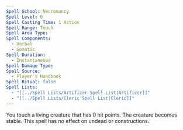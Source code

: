 ```yaml
---
Spell School: Necromancy
Spell Level: 0
Spell Casting Time: 1 Action
Spell Range: Touch
Spell Area Type: 
Spell Components:
  - Verbal
  - Somatic
Spell Duration:
  - Instantaneous
Spell Damage Type: 
Spell Source:
  - Player's Handbook
Spell Ritual: false
Spell Lists:
  - "[[../Spell Lists/Artificer Spell List|Artificer]]"
  - "[[../Spell Lists/Cleric Spell List|Cleric]]"
---
```


You touch a living creature that has 0 hit points. The creature becomes stable. This spell has no effect on undead or constructions.
